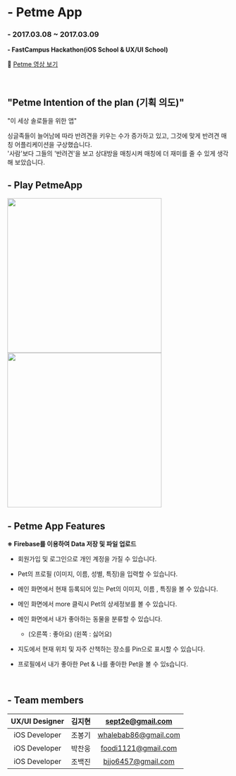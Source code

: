 # - Petme App
### - 2017.03.08 ~ 2017.03.09
**- FastCampus Hackathon(iOS School & UX/UI School)**

🐶 [Petme 영상 보기](https://www.youtube.com/watch?v=M7QMEjWznEE) 

<br>

## "Petme Intention of the plan (기획 의도)"
"이 세상 솔로들을 위한 앱"

싱글족들이 늘어남에 따라 반려견을 키우는 수가 증가하고 있고, 그것에 맞게 반려견 매칭 어플리케이션을 구상했습니다.<br>
'사람'보다 그들의 '반려견'을 보고 상대방을 매칭시켜 매칭에 더 재미를 줄 수 있게 생각해 보았습니다.

## - Play PetmeApp
<img src="https://github.com/BaekJinCho/PetmeApp/blob/master/Image/ezgif.com-video-to-gif.gif?raw=true" width="350">
<img src="https://github.com/BaekJinCho/PetmeApp/blob/master/Image/ezgif.com-video-to-gif-2.gif?raw=true" width="350">


## - Petme App Features
**※ Firebase를 이용하여 Data 저장 및 파일 업로드**
  
- 회원가입 및 로그인으로 개인 계정을 가질 수 있습니다.

- Pet의 프로필 (이미지, 이름, 성별, 특징)을 입력할 수 있습니다.

- 메인 화면에서 현재 등록되어 있는 Pet의 이미지, 이름 , 특징을 볼 수 있습니다.

- 메인 화면에서 more 클릭시 Pet의 상세정보를 볼 수 있습니다.

- 메인 화면에서 내가 좋아하는 동물을 분류할 수 있습니다.
	- (오른쪽 : 좋아요) (왼쪽 : 싫어요)

- 지도에서 현재 위치 및 자주 산책하는 장소를 Pin으로 표시할 수 있습니다.

- 프로필에서 내가 좋아한 Pet & 나를 좋아한 Pet을 볼 수 있s습니다.
 

<br>

## - Team members

|UX/UI Designer|김지현|sept2e@gmail.com|
|:--:|:--:|:--:|
|iOS Developer|조봉기|whalebab86@gmail.com|
|iOS Developer|박찬웅|foodi1121@gmail.com|
|iOS Developer|조백진|bjjo6457@gmail.com|

